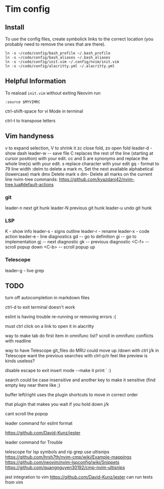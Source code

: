 
# Tim config


## Install

To use the config files, create symbolick links to the correct location (you
probably need to remove the ones that are there).

```
ln -s ~/code/config/bash_profile ~/.bash_profile
ln -s ~/code/config/bash_aliases ~/.bash_aliases
ln -s ~/code/config/init.vim ~/.config/nvim/init.vim
ln -s ~/code/config/alacritty.yml ~/.alacritty.yml
```

## Helpful Information

To reaload `init.vim` without exiting Neovim run
```
:source $MYVIMRC
```

ctrl-shift-space for vi Mode in terminal 

ctrl-t to transpose letters


## Vim handyness
 
v to expand selection, V to shrink it
zc close fold, zo open fold
leader-d - show dash
leader-w -- save file
C replaces the rest of the line (starting at cursor position) with your edit.
cc and S are synonyms and replace the whole line(s) with your edit.
s replace character with your edit
gq - format to 79 line width
:delm to delete a mark
m, Set the next available alphabetical (lowercase) mark
dmx Delete mark x
dm- Delete all marks on the current line
nvim-tree commands: https://github.com/kyazdani42/nvim-tree.lua#default-actions

### git
leader-n next git hunk
leader-N previous git hunk
leader-u undo git hunk

### LSP
K - show info
leader-s - signs outline
leader-r - rename
leader-x - code action
leader-e - line diagnostics
gd -- go to definition
gi -- go to implementation
gj -- next diagnostic
gk -- previous diagnostic
\<C-f> -- scroll popup down
\<C-b> -- scroll popup up

### Telescope
leader-g - live grep



## TODO

turn off autocompletion in markdown files

ctrl-d to exit terminal doesn't work

eslint is having trouble re-running or removing errors :(

must ctrl click on a link to open it in alacritty

way to make tab do first item in omnifunc list?
scroll in omnifunc conflicts with readline

way to have Telescope git_files do MRU
could move up /down with ctrl j/k in Telescope
want the previous searches with ctrl-p/n
feel like preview is kinds useless?
 
disable escape to exit insert mode --make it print ` :)

search could be case insensitive and another key to make it sensitive (find empty key near there like ;)

buffer left/right uses the plugin shortcuts to move in correct order

that plugin that makes you wait if you hold down j/k

cant scroll the popop

leader command for eslint format

https://github.com/David-Kunz/jester

leader command for Trouble

telescope for lsp symbols and rip grep
use ultisnips
https://github.com/hrsh7th/nvim-cmp/wiki/Example-mappings
https://github.com/neovim/nvim-lspconfig/wiki/Snippets
https://github.com/quangnguyen30192/cmp-nvim-ultisnips

jest integration to vim
https://github.com/David-Kunz/jester
can run tests from vim

